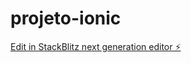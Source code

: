 # projeto-ionic

[Edit in StackBlitz next generation editor ⚡️](https://stackblitz.com/~/github.com/lxzeraa/projeto-ionic)